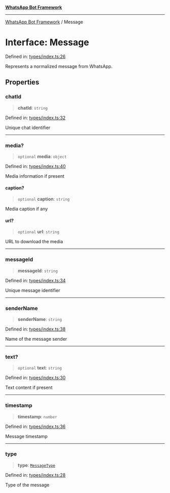 [**WhatsApp Bot Framework**](../README.md)

***

[WhatsApp Bot Framework](../globals.md) / Message

# Interface: Message

Defined in: [types/index.ts:26](https://github.com/green-api/whatsapp-chatbot-js-v2/blob/3380234d497abd1709008132b7d2cae4528def0f/src/types/index.ts#L26)

Represents a normalized message from WhatsApp.

## Properties

### chatId

> **chatId**: `string`

Defined in: [types/index.ts:32](https://github.com/green-api/whatsapp-chatbot-js-v2/blob/3380234d497abd1709008132b7d2cae4528def0f/src/types/index.ts#L32)

Unique chat identifier

***

### media?

> `optional` **media**: `object`

Defined in: [types/index.ts:40](https://github.com/green-api/whatsapp-chatbot-js-v2/blob/3380234d497abd1709008132b7d2cae4528def0f/src/types/index.ts#L40)

Media information if present

#### caption?

> `optional` **caption**: `string`

Media caption if any

#### url?

> `optional` **url**: `string`

URL to download the media

***

### messageId

> **messageId**: `string`

Defined in: [types/index.ts:34](https://github.com/green-api/whatsapp-chatbot-js-v2/blob/3380234d497abd1709008132b7d2cae4528def0f/src/types/index.ts#L34)

Unique message identifier

***

### senderName

> **senderName**: `string`

Defined in: [types/index.ts:38](https://github.com/green-api/whatsapp-chatbot-js-v2/blob/3380234d497abd1709008132b7d2cae4528def0f/src/types/index.ts#L38)

Name of the message sender

***

### text?

> `optional` **text**: `string`

Defined in: [types/index.ts:30](https://github.com/green-api/whatsapp-chatbot-js-v2/blob/3380234d497abd1709008132b7d2cae4528def0f/src/types/index.ts#L30)

Text content if present

***

### timestamp

> **timestamp**: `number`

Defined in: [types/index.ts:36](https://github.com/green-api/whatsapp-chatbot-js-v2/blob/3380234d497abd1709008132b7d2cae4528def0f/src/types/index.ts#L36)

Message timestamp

***

### type

> **type**: [`MessageType`](../type-aliases/MessageType.md)

Defined in: [types/index.ts:28](https://github.com/green-api/whatsapp-chatbot-js-v2/blob/3380234d497abd1709008132b7d2cae4528def0f/src/types/index.ts#L28)

Type of the message

